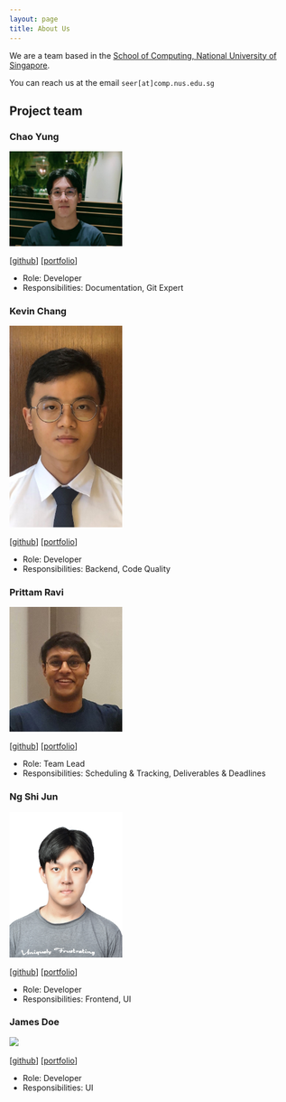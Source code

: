 ```yaml
---
layout: page
title: About Us
---
```


We are a team based in the [School of Computing, National University of Singapore](http://www.comp.nus.edu.sg).

You can reach us at the email `seer[at]comp.nus.edu.sg`

## Project team

### Chao Yung

<img src="images/chao890.png" width="200px">

[[github](https://github.com/chao890)]
[[portfolio](team/johndoe.md)]

- Role: Developer
- Responsibilities: Documentation, Git Expert

### Kevin Chang

<img src="images/kevinchangjk.png" width="200px">

[[github](http://github.com/kevinchangjk)]
[[portfolio](team/kevinchangjk.md)]

- Role: Developer
- Responsibilities: Backend, Code Quality

### Prittam Ravi

<img src="images/prit3010.png" width="200px">

[[github](https://github.com/prit3010)]
[[portfolio](team/prit3010.md)]

- Role: Team Lead
- Responsibilities: Scheduling & Tracking, Deliverables & Deadlines

### Ng Shi Jun

<img src="images/ngshijun.png" width="200px">

[[github](http://github.com/ngshijun)]
[[portfolio](team/ngshijun.md)]

- Role: Developer
- Responsibilities: Frontend, UI

### James Doe

<img src="images/johndoe.png" width="200px">

[[github](http://github.com/johndoe)]
[[portfolio](team/johndoe.md)]

- Role: Developer
- Responsibilities: UI
